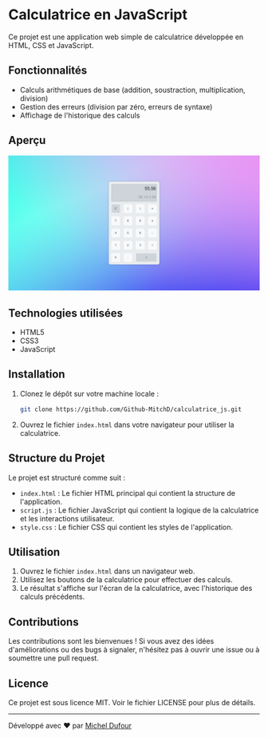 # Calculatrice en JavaScript

Ce projet est une application web simple de calculatrice développée en HTML, CSS et JavaScript.

## Fonctionnalités

- Calculs arithmétiques de base (addition, soustraction, multiplication, division)
- Gestion des erreurs (division par zéro, erreurs de syntaxe)
- Affichage de l'historique des calculs

## Aperçu

![Aperçu de la calculatrice](screenshot.png)

## Technologies utilisées

- HTML5
- CSS3
- JavaScript

## Installation

1. Clonez le dépôt sur votre machine locale :
    ```sh
    git clone https://github.com/Github-MitchD/calculatrice_js.git
    ```

2. Ouvrez le fichier `index.html` dans votre navigateur pour utiliser la calculatrice.

## Structure du Projet

Le projet est structuré comme suit :

- `index.html` : Le fichier HTML principal qui contient la structure de l'application.
- `script.js` : Le fichier JavaScript qui contient la logique de la calculatrice et les interactions utilisateur.
- `style.css` : Le fichier CSS qui contient les styles de l'application.

## Utilisation

1. Ouvrez le fichier `index.html` dans un navigateur web.
2. Utilisez les boutons de la calculatrice pour effectuer des calculs.
3. Le résultat s'affiche sur l'écran de la calculatrice, avec l'historique des calculs précédents.

## Contributions

Les contributions sont les bienvenues ! Si vous avez des idées d'améliorations ou des bugs à signaler, n'hésitez pas à ouvrir une issue ou à soumettre une pull request.

## Licence

Ce projet est sous licence MIT. Voir le fichier LICENSE pour plus de détails.

---

Développé avec ❤️ par [Michel Dufour](https://micheldufour.fr/)